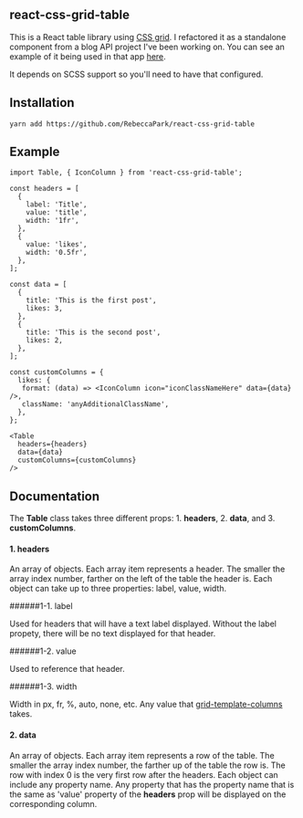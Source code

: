 ## react-css-grid-table

This is a React table library using [CSS
grid](https://developer.mozilla.org/en-US/docs/Web/CSS/CSS_Grid_Layout). I
refactored it as a standalone component from a blog API project I've
been working on. You can see an example of it being used in that app
[here](https://github.com/RebeccaPark/BlogAPI/blob/master/api/static/admin/src/views/Posts.js).

It depends on SCSS support so you'll need to have that configured.

## Installation

```
yarn add https://github.com/RebeccaPark/react-css-grid-table
```

## Example

```
import Table, { IconColumn } from 'react-css-grid-table';

const headers = [
  {
    label: 'Title',
    value: 'title',
    width: '1fr',
  },
  {
    value: 'likes',
    width: '0.5fr',
  },
];

const data = [
  {
    title: 'This is the first post',
    likes: 3,
  },
  {
    title: 'This is the second post',
    likes: 2,
  },
];

const customColumns = {
  likes: {
   format: (data) => <IconColumn icon="iconClassNameHere" data={data} />,
   className: 'anyAdditionalClassName',
  },
};

<Table
  headers={headers}
  data={data}
  customColumns={customColumns}
/>
```

## Documentation

The **Table** class takes three different props: 1. **headers**, 2. **data**, and 3. **customColumns**.

#### 1. headers
An array of objects. Each array item represents a header. The smaller the array index number, farther on the left of the table the header is. Each object can take up to three properties: label, value, width.

######1-1. label

Used for headers that will have a text label displayed. Without the label propety, there will be no text displayed for that header.

######1-2. value

Used to reference that header.

######1-3. width

Width in px, fr, %, auto, none, etc. Any value that [grid-template-columns](https://developer.mozilla.org/en-US/docs/Web/CSS/grid-template-columns) takes.

#### 2. data
An array of objects. Each array item represents a row of the table. The smaller the array index number, the farther up of the table the row is. The row with index 0 is the very first row after the headers. Each object can include any property name. Any property that has the property name that is the same as 'value' property of the **headers** prop will be displayed on the corresponding column.